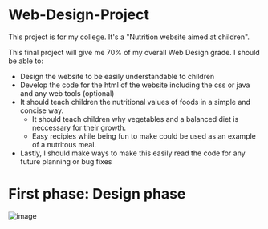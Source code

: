 # Web-Design-Project
This project is for my college. It's a "Nutrition website aimed at children".

This final project will give me 70% of my overall Web Design grade. I should be able to:
- Design the website to be easily understandable to children
- Develop the code for the html of the website including the css or java and any web tools (optional)
- It should teach children the nutritional values of foods in a simple and concise way. 
  - It should teach children why vegetables and a balanced diet is neccessary for their growth.
  - Easy recipies while being fun to make could be used as an example of a nutritous meal.
- Lastly, I should make ways to make this easily read the code for any future planning or bug fixes




# First phase: Design phase
![image](https://user-images.githubusercontent.com/98755378/212028817-650959e3-55e1-431e-8385-be36030e348d.png)
